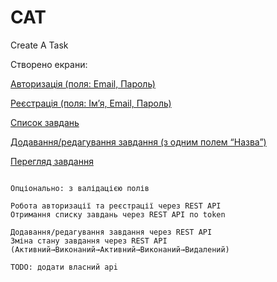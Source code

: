 # CAT

Create A Task

Створено екрани:

[Авторизація (поля: Email, Пароль)](images/login.png)

[Реєстрація (поля: Iмʼя, Email, Пароль)](images/registration.png)

[Список завдань](images/list.png)

[Додавання/редагування завдання (з одним полем “Назва”)](images/edit.png)

[Перегляд завдання](images/view.png)

~~~~

Опціонально: з валідацією полів

Робота авторизації та реєстрації через REST API
Отримання списку завдань через REST API по token

Додавання/редагування завдання через REST API
Зміна стану завдання через REST API (Активний→Виконаний→Активний→Виконаний→Видалений)

TODO: додати власний api


